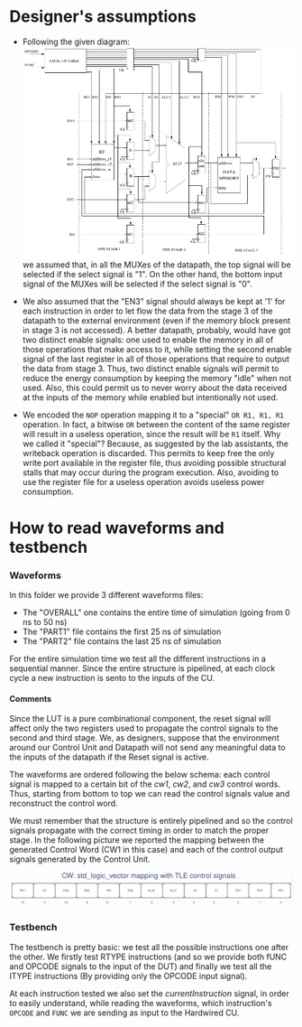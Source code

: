 # Designer's assumptions

* Following the given diagram:
   ![alt text](Diagram.png)
    we assumed that, in all the MUXes of the datapath, the top signal will be selected if the select signal is "1". On the other hand, the bottom input signal of the MUXes will be selected if the select signal is "0".

* We also assumed that the "EN3" signal should always be kept at '1' for each instruction in order to let flow the data from the stage 3 of the datapath to the external environment (even if the memory block present in stage 3 is not accessed). 
A better datapath, probably, would have got two distinct enable signals: one used to enable the memory in all of those operations that make access to it, while setting the second enable signal of the last register in all of those operations that require to output the data from stage 3.
Thus, two distinct enable signals will permit to reduce the energy consumption by keeping the memory "idle" when not used. Also, this could permit us to never worry about the data received at the inputs of the memory while enabled but intentionally not used.

* We encoded the `NOP` operation mapping it to a "special" `OR R1, R1, R1` operation. In fact, a bitwise `OR` between the content of the same register will result in a useless operation, since the result will be `R1` itself. Why we called it "special"? Because, as suggested by the lab assistants, the writeback operation is discarded. This permits to keep free the only write port available in the register file, thus avoiding possible structural stalls that may occur during the program execution. Also, avoiding to use the register file for a useless operation avoids useless power consumption.


# How to read waveforms and testbench

### **Waveforms**
In this folder we provide 3 different waveforms files: 

* The "OVERALL" one contains the entire time of simulation (going from 0 ns to 50 ns)
* The "PART1" file contains the first 25 ns of simulation
* The "PART2" file contains the last 25 ns of simulation

For the entire simulation time we test all the different instructions in a sequential manner. Since the entire structure is pipelined, at each clock cycle a new instruction is sento to the inputs of the CU.

#### Comments
Since the LUT is a pure combinational component, the reset signal will affect only the two registers used to propagate the control signals to the second and third stage.
We, as designers, suppose that the environment around our Control Unit and Datapath will not send any meaningful data to the inputs of the datapath if the Reset signal is active.

The waveforms are ordered following the below schema: each control signal is mapped to a certain bit of the *cw1*, *cw2*, and *cw3* control words.
Thus, starting from bottom to top we can read the control signals value and reconstruct the control word.

We must remember that the structure is entirely pipelined and so the control signals propagate with the correct timing in order to match the proper stage.
In the following picture we reported the mapping between the generated Control Word (CW1 in this case) and each of the control output signals generated by the Control Unit.

![alt text](./CW_to_signal_mapping.png)


### **Testbench**
The testbench is pretty basic: we test all the possible instructions one after the other.
We firstly test RTYPE instructions (and so we provide both fUNC and OPCODE signals to the input of the DUT)
and finally we test all the ITYPE instructions (By providing only the OPCODE input signal).

At each instruction tested we also set the *currentInstruction* signal, in order to easily understand, while reading the waveforms, which instruction's `OPCODE` and `FUNC` we are sending as input to the Hardwired CU.


